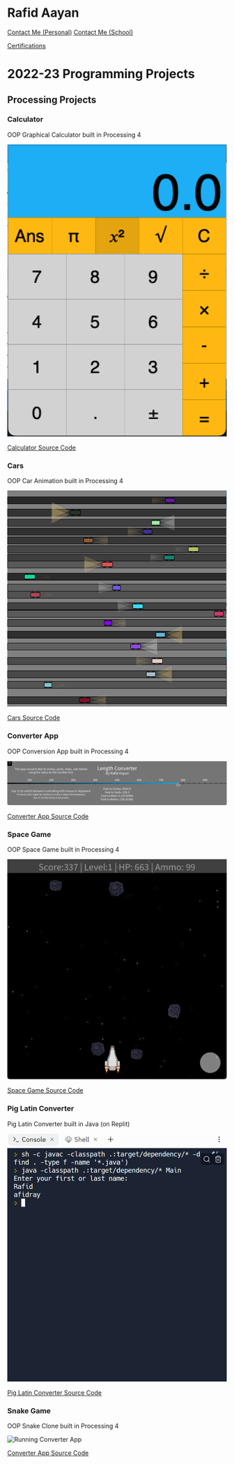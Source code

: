 # Rafid Aayan

[Contact Me (Personal)](mailto:rafidaayan1@gmail.com)
[Contact Me (School)](mailto:rafiaaya9583@graniteschools.org)

[Certifications](https://github.com/rafidaayan0/programming_portfolio/tree/main/images/Certifications)

# 2022-23 Programming Projects

## Processing Projects

### Calculator

OOP Graphical Calculator built in Processing 4

![Running Calculator](https://github.com/rafidaayan0/programming_portfolio/blob/main/images/calc.png?raw=true)

[Calculator Source Code](https://github.com/rafidaayan0/programming_portfolio/tree/main/src/calc)

### Cars

OOP Car Animation built in Processing 4

![Running Cars](https://github.com/rafidaayan0/programming_portfolio/blob/main/images/cars.png?raw=true)

[Cars Source Code](https://github.com/rafidaayan0/programming_portfolio/tree/main/src/cars)

### Converter App

OOP Conversion App built in Processing 4

![Running Converter App](https://github.com/rafidaayan0/programming_portfolio/blob/main/images/conv.png?raw=true)

[Converter App Source Code](https://github.com/rafidaayan0/programming_portfolio/tree/main/src/conv)

### Space Game

OOP Space Game built in Processing 4

![Running Space Game](https://github.com/rafidaayan0/programming_portfolio/blob/main/images/spacegame.png?raw=true)

[Space Game Source Code](https://github.com/rafidaayan0/programming_portfolio/tree/main/src/spacegame)


### Pig Latin Converter

Pig Latin Converter built in Java (on Replit)

![Running Pig Latin Converter](https://github.com/rafidaayan0/programming_portfolio/blob/main/images/piglatin.png?raw=true)

[Pig Latin Converter Source Code](https://github.com/rafidaayan0/programming_portfolio/tree/main/src/piglatin)


### Snake Game

OOP Snake Clone built in Processing 4

![Running Converter App]()

[Converter App Source Code]()

